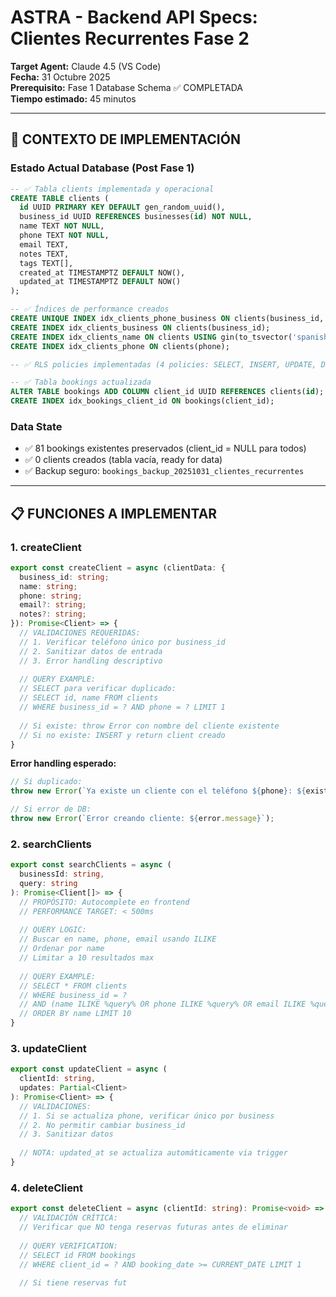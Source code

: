 # ASTRA - Backend API Specs: Clientes Recurrentes Fase 2

**Target Agent:** Claude 4.5 (VS Code)  
**Fecha:** 31 Octubre 2025  
**Prerequisito:** Fase 1 Database Schema ✅ COMPLETADA  
**Tiempo estimado:** 45 minutos  

---

## 🎯 CONTEXTO DE IMPLEMENTACIÓN

### **Estado Actual Database (Post Fase 1)**
```sql
-- ✅ Tabla clients implementada y operacional
CREATE TABLE clients (
  id UUID PRIMARY KEY DEFAULT gen_random_uuid(),
  business_id UUID REFERENCES businesses(id) NOT NULL,
  name TEXT NOT NULL,
  phone TEXT NOT NULL,
  email TEXT,
  notes TEXT,
  tags TEXT[],
  created_at TIMESTAMPTZ DEFAULT NOW(),
  updated_at TIMESTAMPTZ DEFAULT NOW()
);

-- ✅ Índices de performance creados
CREATE UNIQUE INDEX idx_clients_phone_business ON clients(business_id, phone);
CREATE INDEX idx_clients_business ON clients(business_id);
CREATE INDEX idx_clients_name ON clients USING gin(to_tsvector('spanish', name));
CREATE INDEX idx_clients_phone ON clients(phone);

-- ✅ RLS policies implementadas (4 policies: SELECT, INSERT, UPDATE, DELETE)

-- ✅ Tabla bookings actualizada
ALTER TABLE bookings ADD COLUMN client_id UUID REFERENCES clients(id);
CREATE INDEX idx_bookings_client_id ON bookings(client_id);
```

### **Data State**
- ✅ 81 bookings existentes preservados (client_id = NULL para todos)
- ✅ 0 clients creados (tabla vacía, ready for data)
- ✅ Backup seguro: `bookings_backup_20251031_clientes_recurrentes`

---

## 📋 FUNCIONES A IMPLEMENTAR

### **1. createClient**
```typescript
export const createClient = async (clientData: {
  business_id: string;
  name: string;
  phone: string;
  email?: string;
  notes?: string;
}): Promise<Client> => {
  // VALIDACIONES REQUERIDAS:
  // 1. Verificar teléfono único por business_id
  // 2. Sanitizar datos de entrada
  // 3. Error handling descriptivo
  
  // QUERY EXAMPLE:
  // SELECT para verificar duplicado:
  // SELECT id, name FROM clients 
  // WHERE business_id = ? AND phone = ? LIMIT 1
  
  // Si existe: throw Error con nombre del cliente existente
  // Si no existe: INSERT y return client creado
}
```

**Error handling esperado:**
```typescript
// Si duplicado:
throw new Error(`Ya existe un cliente con el teléfono ${phone}: ${existingClient.name}`);

// Si error de DB:
throw new Error(`Error creando cliente: ${error.message}`);
```

### **2. searchClients**
```typescript
export const searchClients = async (
  businessId: string, 
  query: string
): Promise<Client[]> => {
  // PROPÓSITO: Autocomplete en frontend
  // PERFORMANCE TARGET: < 500ms
  
  // QUERY LOGIC:
  // Buscar en name, phone, email usando ILIKE
  // Ordenar por name
  // Limitar a 10 resultados max
  
  // QUERY EXAMPLE:
  // SELECT * FROM clients 
  // WHERE business_id = ? 
  // AND (name ILIKE %query% OR phone ILIKE %query% OR email ILIKE %query%)
  // ORDER BY name LIMIT 10
}
```

### **3. updateClient**
```typescript
export const updateClient = async (
  clientId: string, 
  updates: Partial<Client>
): Promise<Client> => {
  // VALIDACIONES:
  // 1. Si se actualiza phone, verificar único por business
  // 2. No permitir cambiar business_id
  // 3. Sanitizar datos
  
  // NOTA: updated_at se actualiza automáticamente via trigger
}
```

### **4. deleteClient**
```typescript
export const deleteClient = async (clientId: string): Promise<void> => {
  // VALIDACIÓN CRÍTICA:
  // Verificar que NO tenga reservas futuras antes de eliminar
  
  // QUERY VERIFICATION:
  // SELECT id FROM bookings 
  // WHERE client_id = ? AND booking_date >= CURRENT_DATE LIMIT 1
  
  // Si tiene reservas fut